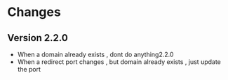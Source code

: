# Changes

## Version 2.2.0

- When a domain already exists , dont do anything2.2.0
- When a redirect port changes , but domain already exists , just update the port

